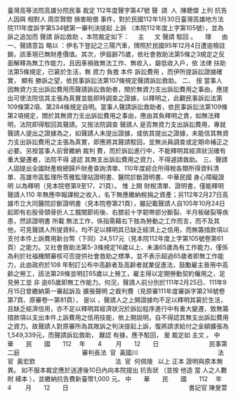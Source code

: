 臺灣高等法院高雄分院民事
裁定
112年度聲字第47號
聲  請  人  陳聰傑
上列
抗告
人因與
相對人
周崇賢間
損害賠償
事件，對於民國112年1月30日臺灣高雄地方法院111年度訴字第534號第一審判決提起
上訴
（本院112年度上字第105號），並為訴之追加而
聲請
訴訟救助
，本院裁定如下：
    主      文
聲請
駁回
。
    理      由
一、聲請意旨
略以
：伊名下登記之三陽汽車，牌照於民國95年12月4日遭逾檢註銷，該車現已無財產價值。其次，伊屆齡75歲，依社會救助法第5條之3規定之反面解釋為無工作能力，且因車禍致無法工作、無收入，屬低收入戶，依
法律
扶助法第5條規定，已窘於生活，無
資力
負擔
本件
訴訟費用
，而伊所提訴訟證據確實，
顯有
勝訴之望，依民事訴訟法第107條規定聲請訴訟救助。
二、
按
當事人
因無資力支出訴訟費用而聲請訴訟救助者，關於無資力支出訴訟費用之事由，應提出可使法院信其主張為真實並能即時調查之證據，以釋明之，此觀民事訴訟法第109條第2項、第284條規定自明。當事人聲請訴訟救助者，依民事訴訟法第109條第2項規定，關於其無資力支出訴訟費用之事由，應由其負釋明之責，如無法釋明，法院即得駁回其聲請。又按法院調查
聲請人
是否無資力支出訴訟費用，專就聲請人提出之證據為之，如聲請人未提出證據，或依其提出之證據，未能信其無資力支出訴訟費用之主張為真實，即應將其聲請駁回，並無派員調查或定期命補正之必要。另按當事人前曾繳納
裁判
費，而於訴訟進行中，不能釋明其經濟狀況確有重大變遷者，法院不得
遽認
其無支出訴訟費用之資力，不得遽請救助。
三、聲請人固提出全國財產稅總歸戶財產查詢清單、110年度綜合所得稅各類所得資料清單、高雄市區監理所苓雅監理站證明書、醫院診斷證明書、中華民國
身心障礙證明
以為釋明（見本院卷第9至17、21頁）。
惟
上開
財稅清單、證明書，僅能釋明聲請人110 年無應申報課稅之收入，名下無應繳納稅捐之資產；另112年2月27日高雄市立大同醫院診斷證明書（見本院卷第21頁），雖記載聲請人自105年10月24日起即有右股骨頸骨折人工髖關節術後、右膝前十字韌帶部分斷裂、半月板破裂等疾患，然該證明書
所載
無法工作，係指需藉右下肢為勞動之工作而言，而不及其他，可見聲請人所提資料，均不足以釋明其已缺乏經濟上之信用，而無籌措款項以支付本件上訴費用新台幣（下同）24,517元（見本院112年度上字第105號卷第61頁）之能力。又社會救助法第5-3條規定16歲以上、未滿65歲為有工作能力，僅係為利於社福機關審核可否提供社會救助之標準，並不表示超過65歲者即無工作能力，此由政府於108 年制訂公布中高齡者及高齡者就業促進法，鼓勵雇主晉用中高齡之勞工，該法第28條並明訂65歲以上勞工，雇主得以定期勞動契約僱用之，足見勞工並
非
逾65歲即無工作能力。何況，聲請人前分別於111年2月25日、111年9月15日曾繳納第一審起訴及
擴張聲明
之裁判費（見原審111年度審訴字第216號卷第7頁、原審卷一第81頁），
是以
，聲請人之上開證據均不足以釋明其窘於生活，且缺乏經濟信用，亦不足以釋明其經濟狀況於訴訟程序進行中有重大變遷，致無籌措款項以支出本件上訴費用之信用技能，依上開說明，自不得認其無支出訴訟費用之資力。故聲請人對原審所為其敗訴之判決提起上訴，復將請求給付之金額擴張為1,549,339元，而聲請訴訟救助，
難認
有據，應予駁回，
爰
裁定如
主文
。
中　　華　　民　　國　　112 　年　　4 　　月　　12　　日
                            民事第二庭   
                                審判長法  官  黃國川　　
                                      法  官  黃宏欽　　
                                      法  官  何佩陵
 
以上
正本
證明與原本無異。
如不服本裁定應於送達後10日內向本院提出
抗告狀
（並按
他造
當
人之人數附
繕本
），並繳納抗告費新臺幣1,000 元。
中　　華　　民　　國　　112 　年　　4 　　月　　12　　日
　　　　　　　　　　　　　　　　　　　
書記官
 陳旻萱